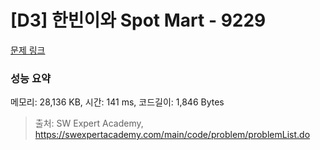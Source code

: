 # [D3] 한빈이와 Spot Mart - 9229 

[문제 링크](https://swexpertacademy.com/main/code/problem/problemDetail.do?contestProbId=AW8Wj7cqbY0DFAXN) 

### 성능 요약

메모리: 28,136 KB, 시간: 141 ms, 코드길이: 1,846 Bytes



> 출처: SW Expert Academy, https://swexpertacademy.com/main/code/problem/problemList.do